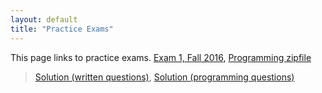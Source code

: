 ```yaml
---
layout: default
title: "Practice Exams"
---
```


This page links to practice exams.
[Exam 1, Fall 2016](cs201-fall2016-exam01.pdf), [Programming zipfile](CS201_Exam01_Fall2016_Gradle.zip)

> [Solution (written questions)](cs201-fall2016-exam01-solution.pdf), [Solution (programming questions)](CS201_Exam01_Fall2016_Solution_Gradle.zip)


<!--

[Exam 2, Fall 2016](cs201-fall2016-exam02.pdf), [Programming zipfile](CS201_Exam02_Fall2016_Gradle.zip)

> [Solution (written questions)](cs201-fall2016-exam02-solution.pdf), [Solution (programming questions)](CS201_Exam02_Fall2016_Solution_Gradle.zip)

[Exam 3, Fall 2016](cs201-fall2016-exam03.pdf), [Programming zipfile](CS201_Exam03_Fall2016_Gradle.zip)

> [Solution (written questions)](cs201-fall2016-exam03-solution.pdf), [Solution (programming questions)](CS201_Exam03_Fall2016_Solution_Gradle.zip)

-->
